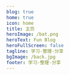 ```yaml
---
blog: true
home: true
icon: home
title: 主页
heroImage: /bat.png
heroText: Fun Blog
heroFullScreen: false
tagline: 学习-整理-分享
bgImage: /back.jpg
footer: 学习-整理-分享
---
```


